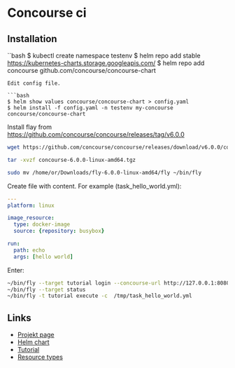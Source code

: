 Concourse ci
============

Installation
------------

``bash
$ kubectl create namespace testenv
$ helm repo add stable https://kubernetes-charts.storage.googleapis.com/
$ helm repo add concourse github.com/concourse/concourse-chart
```
Edit config file.

```bash
$ helm show values concourse/concourse-chart > config.yaml
$ helm install -f config.yaml -n testenv my-concourse  concourse/concourse-chart
```

Install flay from https://github.com/concourse/concourse/releases/tag/v6.0.0

```bash
wget https://github.com/concourse/concourse/releases/download/v6.0.0/concourse-6.0.0-linux-amd64.tgz

tar -xvzf concourse-6.0.0-linux-amd64.tgz

sudo mv /home/or/Downloads/fly-6.0.0-linux-amd64/fly ~/bin/fly
```

Create file with content. For example (task_hello_world.yml):

```yaml
---
platform: linux

image_resource:
  type: docker-image
  source: {repository: busybox}

run:
  path: echo
  args: [hello world]
```

Enter:

```bash
~/bin/fly --target tutorial login --concourse-url http://127.0.0.1:8080 -u test -p test
~/bin/fly --target status
~/bin/fly -t tutorial execute -c  /tmp/task_hello_world.yml

```





Links
-----

* [Projekt page](https://concourse-ci.org/)
* [Helm chart](github.com/concourse/concourse-chart)
* [Tutorial](https://concoursetutorial.com/basics/task-hello-world/)
* [Resource types](https://github.com/concourse/resource-types)
